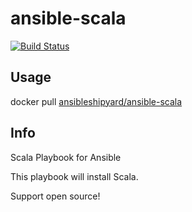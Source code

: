 ansible-scala
==============

[![Build Status](https://travis-ci.org/AnsibleShipyard/ansible-scala.svg?branch=master)](https://travis-ci.org/AnsibleShipyard/ansible-scala)


## Usage

docker pull [ansibleshipyard/ansible-scala](https://registry.hub.docker.com/u/ansibleshipyard/ansible-scala/)


## Info

Scala Playbook for Ansible

This playbook will install Scala.


Support open source!
